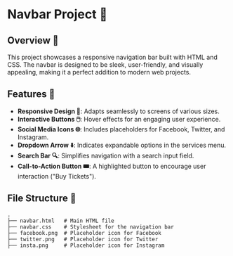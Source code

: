 # Navbar Project 🚀

## Overview 🌟

This project showcases a responsive navigation bar built with HTML and CSS. The navbar is designed to be sleek, user-friendly, and visually appealing, making it a perfect addition to modern web projects.

## Features 🎯

- **Responsive Design 📱**: Adapts seamlessly to screens of various sizes.
- **Interactive Buttons 🖱️**: Hover effects for an engaging user experience.
- **Social Media Icons 🌐**: Includes placeholders for Facebook, Twitter, and Instagram.
- **Dropdown Arrow ⬇️**: Indicates expandable options in the services menu.
- **Search Bar 🔍**: Simplifies navigation with a search input field.
- **Call-to-Action Button 🎟️**: A highlighted button to encourage user interaction ("Buy Tickets").

## File Structure 📂

```plaintext
.
├── navbar.html   # Main HTML file
├── navbar.css    # Stylesheet for the navigation bar
├── facebook.png  # Placeholder icon for Facebook
├── twitter.png   # Placeholder icon for Twitter
├── insta.png     # Placeholder icon for Instagram

